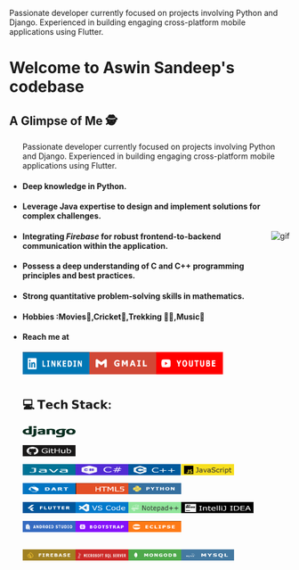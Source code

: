 Passionate developer currently focused on projects involving Python and Django. Experienced in building engaging cross-platform mobile applications using Flutter.

<h1>Welcome to Aswin Sandeep's codebase</h1>
<h2>A Glimpse of Me 🕵️</h2>
<ul>
Passionate developer currently focused on projects involving Python and Django. Experienced in building engaging cross-platform mobile applications using Flutter.
  <li><h4>Deep knowledge in Python.</h4></li>
  <li><h4>Leverage Java expertise to design and implement solutions for complex challenges.</h4></li>
  <img
  src="https://github.com/Aswin123445/Aswin123445/blob/main/asset/productive-inf(1).gif" 
  alt="gif" align="right" height="270px" 
/>  
<li><h4>Integrating <i>Firebase</i> for robust frontend-to-backend communication within the application.</h4></li>
<li><h4>Possess a deep understanding of C and C++ programming principles and best practices.</h4></li>
<li><h4>Strong quantitative problem-solving skills in mathematics.</h4></li>
<li><h4>Hobbies :Movies🎥,Cricket🏏,Trekking 🧗‍♂️,Music🎵</h4></li>
<li><h4>Reach me at</h4></li>
<a href="https://lnkd.in/gsGiJfcS">  <img src="https://github.com/Aswin123445/Aswin123445/blob/main/asset/linkedin.png" alt="photo" align="left" height="40px" width="120px">  </a>
<a href="mailto:aswinsandeep4@gmail.com">  <img src="https://github.com/Aswin123445/Aswin123445/blob/main/asset/gmail.png" alt="photo" align="left" height="40px" width="120px">  </a>
<a href="https://www.youtube.com/@AswinSandeep">  <img src="https://github.com/Aswin123445/Aswin123445/blob/main/asset/ut.png" alt="photo" align="left" height="40px" width="120px">  </a>
    </ul>
<br><br><br>
<ul>
<h2> 💻 𝗧𝗲𝗰𝗵 𝗦𝘁𝗮𝗰𝗸:</h2>

  <img src="https://github.com/Aswin123445/Aswin123445/blob/main/asset/django-logo-positive.png" alt="photo" align="left" height="20px" width="95px"><br><br>
<img src="https://github.com/Aswin123445/Aswin123445/blob/main/asset/github.png" alt="photo" align="left" height="20px" width="95px"><br><br>
<img src="https://github.com/Aswin123445/Aswin123445/blob/main/asset/java.png" alt="photo" align="left" height="20px" width="95px">
<img src="https://github.com/Aswin123445/Aswin123445/blob/main/asset/c.png" alt="photo" align="left" height="20px" width="95px">
<img src="https://github.com/Aswin123445/Aswin123445/blob/main/asset/cpp.png" alt="photo" align="left" height="20px" width="95px">
<img src="https://github.com/Aswin123445/Aswin123445/blob/main/asset/javascript.png" alt="photo" align="left" height="20px" width="95px"><br><br>
<img src="https://github.com/Aswin123445/Aswin123445/blob/main/asset/dart1.png" alt="photo" align="left" height="20px" width="95px">
<img src="https://github.com/Aswin123445/Aswin123445/blob/main/asset/html.png" alt="photo" align="left" height="20px" width="95px">
<img src="https://github.com/Aswin123445/Aswin123445/blob/main/asset/python.png" alt="photo" align="left" height="20px" width="95px"><br><br>
<img src="https://github.com/Aswin123445/Aswin123445/blob/main/asset/flutter.png" alt="photo" align="left" height="20px" width="95px">
<img src="https://github.com/Aswin123445/Aswin123445/blob/main/asset/vscode.png" alt="photo" align="left" height="20px" width="95px">
<img src="https://github.com/Aswin123445/Aswin123445/blob/main/asset/notepad.png" alt="photo" align="left" height="20px" width="95px">
<img src="https://github.com/Aswin123445/Aswin123445/blob/main/asset/Intellige.png" alt="photo" align="left" height="20px" width="130px"><br><br>
<img src="https://github.com/Aswin123445/Aswin123445/blob/main/asset/android.png" alt="photo" align="left" height="20px" width="95px">
<img src="https://github.com/Aswin123445/Aswin123445/blob/main/asset/bootstrap.png" alt="photo" align="left" height="20px" width="95px">
<img src="https://github.com/Aswin123445/Aswin123445/blob/main/asset/eclipse.png" alt="photo" align="left" height="20px" width="95px"><br><br><br>
<img src="https://github.com/Aswin123445/Aswin123445/blob/main/asset/firebase.png" alt="photo" align="left" height="20px" width="95px">
<img src="https://github.com/Aswin123445/Aswin123445/blob/main/asset/sqlserver.png" alt="photo" align="left" height="20px" width="95px">
<img src="https://github.com/Aswin123445/Aswin123445/blob/main/asset/mongodb.png" alt="photo" align="left" height="20px" width="95px">
<img src="https://github.com/Aswin123445/Aswin123445/blob/main/asset/mysql.png" alt="photo" align="left" height="20px" width="95px">

</ul>






